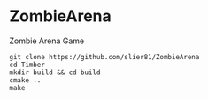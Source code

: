 # ZombieArena

Zombie Arena Game

```
git clone https://github.com/slier81/ZombieArena
cd Timber
mkdir build && cd build
cmake ..
make
```
